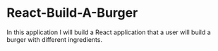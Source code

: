 # React-Build-A-Burger
In this application I will build a React application that a user will build a burger with different ingredients. 
